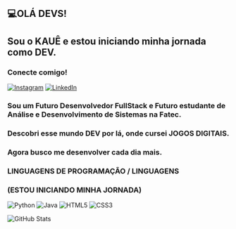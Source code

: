 ## 💻OLÁ DEVS!
## Sou o KAUÊ e estou iniciando minha jornada como DEV.
### Conecte comigo!

[![Instagram](https://img.shields.io/badge/-Instagram-%23E4405F?style=for-the-badge&logo=instagram&logoColor=white)](https://www.instagram.com/siqueira_k54/) [![LinkedIn](https://img.shields.io/badge/LinkedIn-0077B5?style=for-the-badge&logo=linkedin&logoColor=white)](https://www.linkedin.com/in/kaue-siqueira-688650292/)


### Sou um Futuro Desenvolvedor FullStack e Futuro estudante de Análise e Desenvolvimento de Sistemas na Fatec.

### Descobri esse mundo DEV por lá, onde cursei JOGOS DIGITAIS.

### Agora busco me desenvolver cada dia mais.

### LINGUAGENS DE PROGRAMAÇÃO / LINGUAGENS 

### (ESTOU INICIANDO MINHA JORNADA)

![Python](https://img.shields.io/badge/python-3670A0?style=for-the-badge&logo=python&logoColor=ffdd54) ![Java](https://img.shields.io/badge/java-%23ED8B00.svg?style=for-the-badge&logo=openjdk&logoColor=white)
![HTML5](https://img.shields.io/badge/HTML5-E34F26?style=for-the-badge&logo=html5&logoColor=white)
![CSS3](https://img.shields.io/badge/CSS3-1572B6?style=for-the-badge&logo=css3&logoColor=white)

![GitHub Stats](https://github-readme-stats.vercel.app/api?username=KaueSiqueira54&theme=transparent&bg_color=000&border_color=30A3DC&show_icons=true&icon_color=30A3DC&title_color=E94D5F&text_color=FFF)


